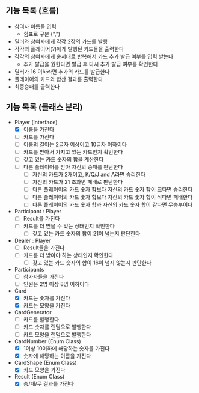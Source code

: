 ## 기능 목록 (흐름)
- 참여자 이름들 입력
  - 쉼표로 구분 (",")
- 딜러와 참여자에게 각각 2장의 카드를 발행
- 각각의 플레이어(?)에게 발행된 카드들을 출력한다
- 각각의 참여자에게 순서대로 반복해서 카드 추가 발급 여부를 입력 받는다
  - 추가 발급을 원한다면 발급 후 다시 추가 발급 여부를 확인한다
- 딜러가 16 이하라면 추가의 카드를 발급한다
- 플레이어의 카드와 합산 결과를 출력한다
- 최종승패를 출력한다  

## 기능 목록 (클래스 분리)
- Player (interface)
  - [x] 이름을 가진다
  - [ ] 카드를 가진다
  - [ ] 이름의 길이는 2글자 이상이고 10글자 이하이다
  - [ ] 카드를 받아서 가지고 있는 카드인지 확인한다
  - [ ] 갖고 있는 카드 숫자의 합을 계산한다
  - [ ] 다른 플레이어를 받아 자신의 승패를 판단한다
    - [ ] 자신의 카드가 2개이고, K/Q/J and A라면 승리한다
    - [ ] 자신의 카드가 21 초과면 패배로 판단한다
    - [ ] 다른 플레이어의 카드 숫자 합보다 자신의 카드 숫자 합이 크다면 승리한다
    - [ ] 다른 플레이어의 카드 숫자 합보다 자신의 카드 숫자 합이 작다면 패배한다
    - [ ] 다른 플레이어의 카드 숫자 합과 자신의 카드 숫자 합이 같다면 무승부이다
- Participant : Player
  - [ ] Result를 가진다
  - [ ] 카드를 더 받을 수 있는 상태인지 확인한다
    - [ ] 갖고 있는 카드 숫자의 합이 21이 넘는지 판단한다
- Dealer : Player
  - [ ] Result들을 가진다
  - [ ] 카드를 더 받아야 하는 상태인지 확인한다
    - [ ] 갖고 있는 카드 숫자의 합이 16이 넘지 않는지 판단한다
- Participants
  - [ ] 참가자들을 가진다
  - [ ] 인원은 2명 이상 8명 이하이다
- Card
  - [x] 카드는 숫자를 가진다
  - [x] 카드는 모양을 가진다
- CardGenerator
  - [ ] 카드를 발행한다
  - [ ] 카드 숫자를 랜덤으로 발행한다
  - [ ] 카드 모양을 랜덤으로 발행한다
- CardNumber (Enum Class)
  - [x] 1이상 10이하에 해당하는 숫자를 가진다
  - [x] 숫자에 해당하는 이름을 가진다
- CardShape (Enum Class)
  - [x] 카드 모양을 가진다
- Result (Enum Class)
  - [x] 승/패/무 결과를 가진다